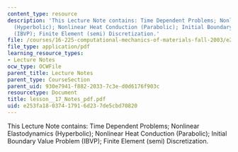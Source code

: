 ```yaml
---
content_type: resource
description: 'This Lecture Note contains: Time Dependent Problems; Nonlinear Elastodynamics
  (Hyperbolic); Nonlinear Heat Conduction (Parabolic); Initial Boundary Value Problem
  (IBVP); Finite Element (semi) Discretization.'
file: /courses/16-225-computational-mechanics-of-materials-fall-2003/e253fa18037417916d237de5cbd70820_lesson__17_Notes_pdf.pdf
file_type: application/pdf
learning_resource_types:
- Lecture Notes
ocw_type: OCWFile
parent_title: Lecture Notes
parent_type: CourseSection
parent_uid: 930e7941-f882-2033-7c3e-d0d6176f903c
resourcetype: Document
title: lesson__17_Notes_pdf.pdf
uid: e253fa18-0374-1791-6d23-7de5cbd70820
---
```

This Lecture Note contains: Time Dependent Problems; Nonlinear Elastodynamics (Hyperbolic); Nonlinear Heat Conduction (Parabolic); Initial Boundary Value Problem (IBVP); Finite Element (semi) Discretization.

